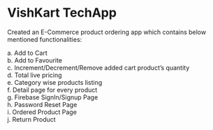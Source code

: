 # VishKart TechApp

Created an E-Commerce product ordering app which contains below mentioned functionalities:

a. Add to Cart<br>
b. Add to Favourite<br>
c. Increment/Decrement/Remove added cart product’s quantity<br>
d. Total live pricing<br>
e. Category wise products listing<br>
f. Detail page for every product<br>
g. Firebase SignIn/Signup Page<br>
h. Password Reset Page<br>
i. Ordered Product Page<br>
j. Return Product<br>

